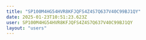 ```yaml
---
title: "SP100M4HG54HVR8KFJQFS4Z4S7Q637V40C99BJ1QY"
date: 2025-01-23T10:51:23.623Z
user: SP100M4HG54HVR8KFJQFS4Z4S7Q637V40C99BJ1QY
layout: "users"
---
```

    